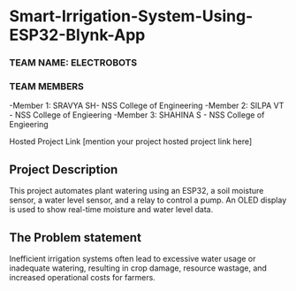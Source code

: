 # Smart-Irrigation-System-Using-ESP32-Blynk-App

### TEAM NAME: ELECTROBOTS

### TEAM MEMBERS
-Member 1: SRAVYA SH- NSS College of Engineering
-Member 2: SILPA VT - NSS College of Engieering
-Member 3: SHAHINA S - NSS College of Engieering

Hosted Project Link
[mention your project hosted project link here]

## Project Description
This project automates plant watering using an ESP32, a soil moisture sensor, a water level sensor, and a relay to control a pump. An OLED display is used to show real-time moisture and water level data.

## The Problem statement
Inefficient irrigation systems often lead to excessive water usage or inadequate watering, resulting in crop damage, resource wastage, and increased operational costs for farmers. 
